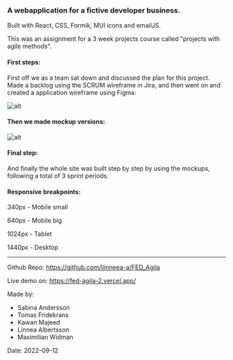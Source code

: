 ### A webapplication for a fictive developer business.

Built with React, CSS, Formik, MUI icons and emailJS.

This was an assignment for a 3 week projects course called "projects with agile methods".

#### First steps:

First off we as a team sat down and discussed the plan for this project.
Made a backlog using the SCRUM wireframe in Jira, and then went on and created a application wireframe using Figma:

![alt]()

#### Then we made mockup versions:

![alt]()

#### Final step: 

And finally the whole site was built step by step by using the mockups, following a total of 3 sprint periods.

#### Responsive breakpoints:

340px - Mobile small

640px - Mobile big

1024px - Tablet

1440px - Desktop

----------

Github Repo: https://github.com/liinneea-a/FED_Agila

Live demo on: https://fed-agila-2.vercel.app/


Made by: 
- Sabina Andersson
- Tomas Fridekrans
- Kawan Majeed
- Linnea Albertsson
- Maximilian Widman

Date: 2022-09-12

